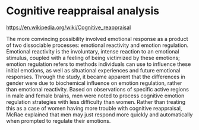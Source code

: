 # Cognitive reappraisal analysis

https://en.wikipedia.org/wiki/Cognitive_reappraisal

The more convincing possibility involved emotional response as a product of two dissociable processes: emotional reactivity and emotion regulation. Emotional reactivity is the involuntary, intense reaction to an emotional stimulus, coupled with a feeling of being victimized by these emotions; emotion regulation refers to methods individuals can use to influence these initial emotions, as well as situational experiences and future emotional responses. Through the study, it became apparent that the differences in gender were due to biochemical influence on emotion regulation, rather than emotional reactivity. Based on observations of specific active regions in male and female brains, men were noted to process cognitive emotion regulation strategies with less difficulty than women. Rather than treating this as a case of women having more trouble with cognitive reappraisal, McRae explained that men may just respond more quickly and automatically when prompted to regulate their emotions.
